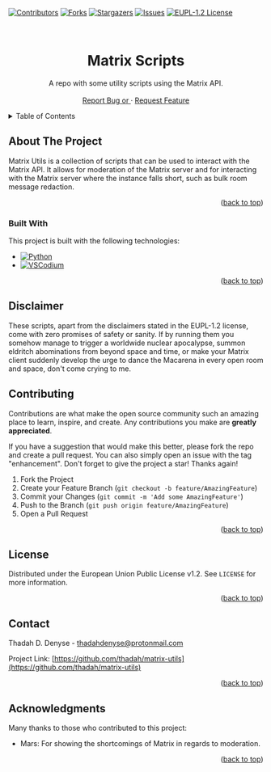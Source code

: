 [![Contributors][contributors-shield]][contributors-url]
[![Forks][forks-shield]][forks-url]
[![Stargazers][stars-shield]][stars-url]
[![Issues][issues-shield]][issues-url]
[![EUPL-1.2 License][license-shield]][license-url]


<!-- PROJECT LOGO -->
<br />
<div align="center">

  <h1 align="center">Matrix Scripts</h1>

  <p align="center">
    A repo with some utility scripts using the Matrix API.
    <br />
    <br />
    <a href="https://github.com/thadah/matrix-utils/issues">Report Bug or </a>
    ·
    <a href="https://github.com/thadah/matrix-utils/issues">Request Feature</a>
  </p>
</div>

<!-- TABLE OF CONTENTS -->
<details>
  <summary>Table of Contents</summary>
  <ol>
    <li>
      <a href="#about-the-project">About The Project</a>
      <ul>
        <li><a href="#built-with">Built With</a></li>
      </ul>
    </li>
    <li><a href="#disclaimer">Disclaimer</a></li>
    <li><a href="#contributing">Contributing</a></li>
    <li><a href="#license">License</a></li>
    <li><a href="#contact">Contact</a></li>
    <li><a href="#acknowledgments">Acknowledgments</a></li>
  </ol>
</details>


<!-- ABOUT THE PROJECT -->
## About The Project

Matrix Utils is a collection of scripts that can be used to interact with the Matrix API. It allows for moderation of the Matrix server and for interacting with the Matrix server where the instance falls short, such as bulk room message redaction.

<p align="right">(<a href="#readme-top">back to top</a>)</p>


### Built With

This project is built with the following technologies:

- [![Python](https://img.shields.io/badge/Python-3776ab?style=for-the-badge&logo=python&logoColor=fff)](#)
- [![VSCodium](https://custom-icon-badges.demolab.com/badge/VSCodium-0078d7.svg?style=for-the-badge&logo=vsc&logoColor=white)](#)


<p align="right">(<a href="#readme-top">back to top</a>)</p>

<!-- DISCLAIMER -->
## Disclaimer

These scripts, apart from the disclaimers stated in the EUPL-1.2 license, come with zero promises of safety or sanity. If by running them you somehow manage to trigger a worldwide nuclear apocalypse, summon eldritch abominations from beyond space and time, or make your Matrix client suddenly develop the urge to dance the Macarena in every open room and space, don't come crying to me.

<!-- CONTRIBUTING -->
## Contributing

Contributions are what make the open source community such an amazing place to learn, inspire, and create. Any contributions you make are **greatly appreciated**.

If you have a suggestion that would make this better, please fork the repo and create a pull request. You can also simply open an issue with the tag "enhancement".
Don't forget to give the project a star! Thanks again!

1. Fork the Project
2. Create your Feature Branch (`git checkout -b feature/AmazingFeature`)
3. Commit your Changes (`git commit -m 'Add some AmazingFeature'`)
4. Push to the Branch (`git push origin feature/AmazingFeature`)
5. Open a Pull Request

<p align="right">(<a href="#readme-top">back to top</a>)</p>


<!-- LICENSE -->
## License

Distributed under the European Union Public License v1.2. See `LICENSE` for more information.

<p align="right">(<a href="#readme-top">back to top</a>)</p>

<!-- CONTACT -->
## Contact

Thadah D. Denyse - thadahdenyse@protonmail.com

Project Link: [https://github.com/thadah/matrix-utils](https://github.com/thadah/matrix-utils)

<p align="right">(<a href="#readme-top">back to top</a>)</p>


<!-- ACKNOWLEDGMENTS -->
## Acknowledgments

Many thanks to those who contributed to this project:

* Mars: For showing the shortcomings of Matrix in regards to moderation.

<p align="right">(<a href="#readme-top">back to top</a>)</p>


<!-- MARKDOWN LINKS & IMAGES -->
<!-- https://www.markdownguide.org/basic-syntax/#reference-style-links -->
[contributors-shield]: https://img.shields.io/github/contributors/thadah/matrix-utils.svg?style=for-the-badge
[contributors-url]: https://github.com/thadah/matrix-utils/graphs/contributors
[forks-shield]: https://img.shields.io/github/forks/thadah/matrix-utils.svg?style=for-the-badge
[forks-url]: https://github.com/thadah/matrix-utils/network/members
[stars-shield]: https://img.shields.io/github/stars/thadah/matrix-utils.svg?style=for-the-badge
[stars-url]: https://github.com/thadah/matrix-utils/stargazers
[issues-shield]: https://img.shields.io/github/issues/thadah/matrix-utils.svg?style=for-the-badge
[issues-url]: https://github.com/thadah/matrix-utils/issues
[license-shield]: https://img.shields.io/github/license/thadah/matrix-utils.svg?style=for-the-badge
[license-url]: https://github.com/thadah/matrix-utils/blob/main/LICENSE
